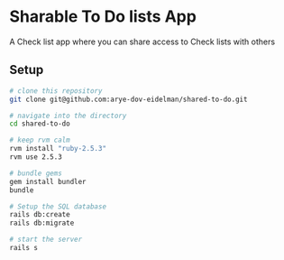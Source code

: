 # Sharable To Do lists App

A Check list app where you can share access to Check lists with others

## Setup

```bash
# clone this repository
git clone git@github.com:arye-dov-eidelman/shared-to-do.git

# navigate into the directory
cd shared-to-do

# keep rvm calm
rvm install "ruby-2.5.3"
rvm use 2.5.3

# bundle gems
gem install bundler
bundle

# Setup the SQL database
rails db:create
rails db:migrate

# start the server
rails s
```
